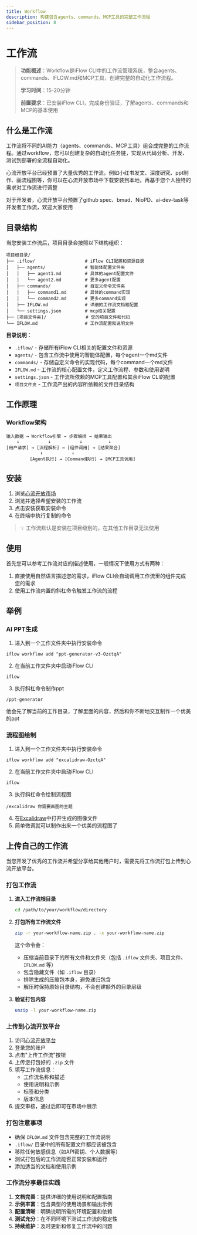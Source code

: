 ```yaml
---
title: Workflow
description: 构建包含agents、commands、MCP工具的完整工作流程
sidebar_position: 8
---
```

# 工作流
> **功能概述**：Workflow是iFlow CLI中的工作流管理系统，整合agents、commands、IFLOW.md和MCP工具，创建完整的自动化工作流程。
>
> **学习时间**：15-20分钟
>
> **前置要求**：已安装iFlow CLI，完成身份验证，了解agents、commands和MCP的基本使用
## 什么是工作流
工作流将不同的AI能力（agents、commands、MCP工具）组合成完整的工作流程。通过workflow，您可以创建复杂的自动化任务链，实现从代码分析、开发、测试到部署的全流程自动化。

心流开放平台已经预置了大量优秀的工作流，例如小红书发文、深度研究、ppt制作、画流程图等，你可以在心流开放市场中下载安装到本地，再基于您个人独特的需求对工作流进行调整

对于开发者，心流开放平台预置了github spec、bmad、NioPD、ai-dev-task等开发者工作流，欢迎大家使用

## 目录结构
当您安装工作流后，项目目录会按照以下结构组织：

```
项目根目录/
├── .iflow/                   # iFlow CLI配置和资源目录
│   ├── agents/               # 智能体配置文件夹
│   │   ├── agent1.md         # 具体的agent配置文件
│   │   └── agent2.md         # 更多agent配置
│   ├── commands/             # 自定义命令文件夹
│   │   ├── command1.md       # 具体的command实现
│   │   └── command2.md       # 更多command实现
│   ├── IFLOW.md              # 详细的工作流文档和配置
│   └── settings.json         # mcp相关配置
├── [项目文件夹]/               # 您的项目文件和代码
└── IFLOW.md                  # 工作流配置和说明文件
```

**目录说明：**
- `.iflow/` - 存储所有iFlow CLI相关的配置文件和资源
- `agents/` - 包含工作流中使用的智能体配置，每个agent一个md文件
- `commands/` - 存储自定义命令的实现代码，每个command一个md文件
- `IFLOW.md` - 工作流的核心配置文件，定义工作流程、参数和使用说明
- `settings.json` - 工作流所依赖的MCP工具配置和其余iFlow CLI的配置
- `项目文件夹` - 工作流产出的内容所依赖的文件目录结构

## 工作原理
### Workflow架构
```
输入数据 → Workflow引擎 → 步骤编排 → 结果输出
    ↓           ↓           ↓          ↓
[用户请求] → [流程解析] → [组件调用] → [结果聚合]
             ↓           ↓
         [Agent执行] → [Command执行] → [MCP工具调用]
```

## 安装
1. 浏览[心流开放市场](https://platform.iflow.cn/agents?type=workflows)
2. 浏览并选择希望安装的工作流
3. 点击安装获取安装命令
4. 在终端中执行复制的命令
> 💡 工作流默认是安装在项目级别的，在其他工作目录无法使用
## 使用
首先您可以参考工作流对应的描述使用，一般情况下使用方式有两种：
1. 直接使用自然语言描述您的需求，iFlow CLI会自动调用工作流里的组件完成您的需求
2. 使用工作流内置的斜杠命令触发工作流的流程
## 举例
### AI PPT生成
1. 进入到一个工作文件夹中执行安装命令
```shell
iflow workflow add "ppt-generator-v3-OzctqA"
```
2. 在当前工作文件夹中启动iFlow CLI
```shell
iflow
```
3. 执行斜杠命令制作ppt
```shell
/ppt-generator
```
他会先了解当前的工作目录，了解里面的内容，然后和你不断地交互制作一个优美的ppt
### 流程图绘制
1. 进入到一个工作文件夹中执行安装命令
```shell
iflow workflow add "excalidraw-OzctqA"
```
2. 在当前工作文件夹中启动iFlow CLI
```shell
iflow
```
3. 执行斜杠命令绘制流程图
```shell
/excalidraw 你需要画图的主题
```
4. 在[Excalidraw](https://excalidraw.com/)中打开生成的图像文件
5. 简单微调就可以制作出来一个优美的流程图了

## 上传自己的工作流

当您开发了优秀的工作流并希望分享给其他用户时，需要先将工作流打包上传到心流开放平台。

### 打包工作流

1. **进入工作流根目录**
   ```bash
   cd /path/to/your/workflow/directory
   ```

2. **打包所有工作流文件**
   ```bash
   zip -r your-workflow-name.zip . -x your-workflow-name.zip
   ```
   
   这个命令会：
   - 压缩当前目录下的所有文件和文件夹（包括 `.iflow` 文件夹、项目文件、`IFLOW.md` 等）
   - 包含隐藏文件（如 `.iflow` 目录）
   - 排除生成的压缩包本身，避免递归包含
   - 解压时保持原始目录结构，不会创建额外的目录层级

3. **验证打包内容**
   ```bash
   unzip -l your-workflow-name.zip
   ```

### 上传到心流开放平台

1. 访问[心流开放平台](https://platform.iflow.cn/agents?type=workflows)
2. 登录您的账户
3. 点击"上传工作流"按钮
4. 上传您打包好的 `.zip` 文件
5. 填写工作流信息：
   - 工作流名称和描述
   - 使用说明和示例
   - 标签和分类
   - 版本信息
6. 提交审核，通过后即可在市场中展示

### 打包注意事项

- 确保 `IFLOW.md` 文件包含完整的工作流说明
- `.iflow/` 目录中的所有配置文件都应该被包含
- 移除任何敏感信息（如API密钥、个人数据等）
- 测试打包后的工作流能否正常安装和运行
- 添加适当的文档和使用示例

### 工作流分享最佳实践

1. **文档完善**：提供详细的使用说明和配置指南
2. **示例丰富**：包含典型的使用场景和输出示例
3. **配置清晰**：明确说明所需的环境配置和依赖
4. **测试充分**：在不同环境下测试工作流的稳定性
5. **持续维护**：及时更新和修复工作流中的问题

